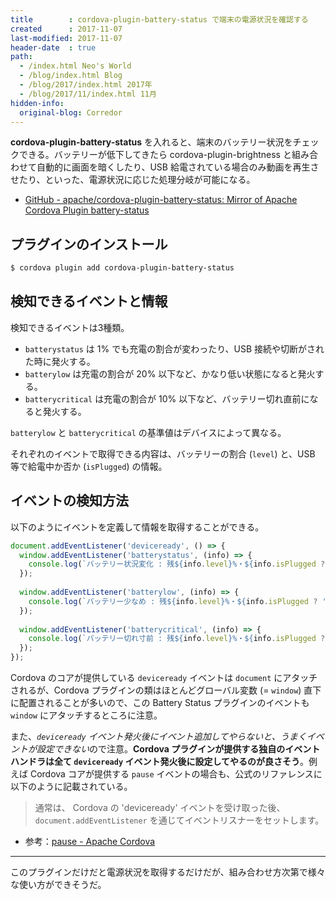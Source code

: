 ```yaml
---
title        : cordova-plugin-battery-status で端末の電源状況を確認する
created      : 2017-11-07
last-modified: 2017-11-07
header-date  : true
path:
  - /index.html Neo's World
  - /blog/index.html Blog
  - /blog/2017/index.html 2017年
  - /blog/2017/11/index.html 11月
hidden-info:
  original-blog: Corredor
---
```


**cordova-plugin-battery-status** を入れると、端末のバッテリー状況をチェックできる。バッテリーが低下してきたら cordova-plugin-brightness と組み合わせて自動的に画面を暗くしたり、USB 給電されている場合のみ動画を再生させたり、といった、電源状況に応じた処理分岐が可能になる。

- [GitHub - apache/cordova-plugin-battery-status: Mirror of Apache Cordova Plugin battery-status](https://github.com/apache/cordova-plugin-battery-status)

## プラグインのインストール

```bash
$ cordova plugin add cordova-plugin-battery-status
```

## 検知できるイベントと情報

検知できるイベントは3種類。

- `batterystatus` は 1% でも充電の割合が変わったり、USB 接続や切断がされた時に発火する。
- `batterylow` は充電の割合が 20% 以下など、かなり低い状態になると発火する。
- `batterycritical` は充電の割合が 10% 以下など、バッテリー切れ直前になると発火する。

`batterylow` と `batterycritical` の基準値はデバイスによって異なる。

それぞれのイベントで取得できる内容は、バッテリーの割合 (`level`) と、USB 等で給電中か否か (`isPlugged`) の情報。

## イベントの検知方法

以下のようにイベントを定義して情報を取得することができる。

```javascript
document.addEventListener('deviceready', () => {
  window.addEventListener('batterystatus', (info) => {
    console.log(`バッテリー状況変化 : 残${info.level}%・${info.isPlugged ? '充電中' : '充電していない'}`);
  });
  
  window.addEventListener('batterylow', (info) => {
    console.log(`バッテリー少なめ : 残${info.level}%・${info.isPlugged ? '充電中' : '充電していない'}`);
  });
  
  window.addEventListener('batterycritical', (info) => {
    console.log(`バッテリー切れ寸前 : 残${info.level}%・${info.isPlugged ? '充電中' : '充電していない'}`);
  });
});
```

Cordova のコアが提供している `deviceready` イベントは `document` にアタッチされるが、Cordova プラグインの類はほとんどグローバル変数 (= `window`) 直下に配置されることが多いので、この Battery Status プラグインのイベントも `window` にアタッチするところに注意。

また、*`deviceready` イベント発火後にイベント追加してやらないと、うまくイベントが設定できない*ので注意。**Cordova プラグインが提供する独自のイベントハンドラは全て `deviceready` イベント発火後に設定してやるのが良さそう**。例えば Cordova コアが提供する `pause` イベントの場合も、公式のリファレンスに以下のように記載されている。

> 通常は、 Cordova の 'deviceready' イベントを受け取った後、`document.addEventListener` を通じてイベントリスナーをセットします。

- 参考：[pause - Apache Cordova](https://cordova.apache.org/docs/ja/2.0.0/cordova/events/events.pause.html)

---

このプラグインだけだと電源状況を取得するだけだが、組み合わせ方次第で様々な使い方ができそうだ。
